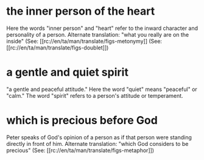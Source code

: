 # the inner person of the heart

Here the words "inner person" and "heart" refer to the inward character and personality of a person. Alternate translation: "what you really are on the inside" (See: [[rc://en/ta/man/translate/figs-metonymy]] (See: [[rc://en/ta/man/translate/figs-doublet]])

# a gentle and quiet spirit

"a gentle and peaceful attitude." Here the word "quiet" means "peaceful" or "calm." The word "spirit" refers to a person's attitude or temperament.

# which is precious before God

Peter speaks of God's opinion of a person as if that person were standing directly in front of him. Alternate translation: "which God considers to be precious" (See: [[rc://en/ta/man/translate/figs-metaphor]])


